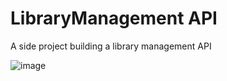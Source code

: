 # LibraryManagement API

A side project building a library management API

![image](https://github.com/user-attachments/assets/b2e245a8-c199-4683-a4e8-0f23b6b7b43f)
